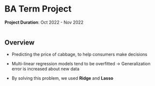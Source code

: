 # BA Term Project
**Project Duration**: Oct 2022 - Nov 2022<br><br>


## Overview
- Predicting the price of cabbage, to help consumers make decisions

- Multi-linear  regression  models  tend  to  be  overfitted
→ Generalization error is increased about new data

- By solving this problem, we used **Ridge** and **Lasso**
